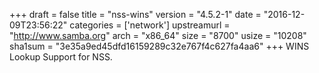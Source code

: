 +++
draft = false
title = "nss-wins"
version = "4.5.2-1"
date = "2016-12-09T23:56:22"
categories = ['network']
upstreamurl = "http://www.samba.org"
arch = "x86_64"
size = "8700"
usize = "10208"
sha1sum = "3e35a9ed45dfd16159289c32e767f4c627fa4aa6"
+++
WINS Lookup Support for NSS.